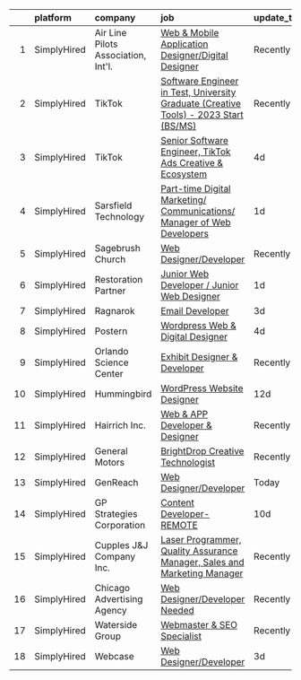 

|    | platform    | company                             | job                                                                                                                                                                                                 | update_time   | location                 |
|---:|:------------|:------------------------------------|:----------------------------------------------------------------------------------------------------------------------------------------------------------------------------------------------------|:--------------|:-------------------------|
|  1 | SimplyHired | Air Line Pilots Association, Int'l. | [Web & Mobile Application Designer/Digital Designer](https://www.simplyhired.com/job/A1OPXRMZmW8eb5JQ2iHQ8h6Db0Phx-JKPKJxSJM_yw3I8rE-UD81aw?q=creative+developer)                                   | Recently      | McLean, VA               |
|  2 | SimplyHired | TikTok                              | [Software Engineer in Test, University Graduate (Creative Tools) - 2023 Start (BS/MS)](https://www.simplyhired.com/job/_rZ0W_8tNDGMJhwdGUuzbYpsEgRrk95rGIetOFd4oqv-7-cPsDuBrA?q=creative+developer) | Recently      | Mountain View, CA        |
|  3 | SimplyHired | TikTok                              | [Senior Software Engineer, TikTok Ads Creative & Ecosystem](https://www.simplyhired.com/job/Trbi0TQhMHluVGVPzEm5tRTYhRPC0khRsE9-ymF_TEc1SFFkQGPfDQ?q=creative+developer)                            | 4d            | Mountain View, CA        |
|  4 | SimplyHired | Sarsfield Technology                | [Part-time Digital Marketing/ Communications/ Manager of Web Developers](https://www.simplyhired.com/job/iNDZgzPKsadVjqanS7B9mEAnagBetB59x3hke689nEQDUpqL2Y5ncQ?q=creative+developer)               | 1d            | Remote                   |
|  5 | SimplyHired | Sagebrush Church                    | [Web Designer/Developer](https://www.simplyhired.com/job/Eu1kD_fSBa-2PGUuwWBfNm98hw7GB3YW0oLlJ5UJm4EfbTjMxgmZrQ?q=creative+developer)                                                               | Recently      | Albuquerque, NM          |
|  6 | SimplyHired | Restoration Partner                 | [Junior Web Developer / Junior Web Designer](https://www.simplyhired.com/job/d17VpBVGQS8jsaMSE1hhj63-ErKmySLe8dv30e16W0JUlji6-uCy7w?q=creative+developer)                                           | 1d            | Portland, MI             |
|  7 | SimplyHired | Ragnarok                            | [Email Developer](https://www.simplyhired.com/job/C6W7Nu4cF1IhO9OSOvc-9TPoyehxHhvGJh7ePa5wyj52oMJjo2H1iQ?q=creative+developer)                                                                      | 3d            | Remote                   |
|  8 | SimplyHired | Postern                             | [Wordpress Web & Digital Designer](https://www.simplyhired.com/job/C4i9dadhnZilRF-0Zp1XXTQmwq8qg3LZ46NqNrwlrPj87Q48DKHnQg?q=creative+developer)                                                     | 4d            | Frederick, MD            |
|  9 | SimplyHired | Orlando Science Center              | [Exhibit Designer & Developer](https://www.simplyhired.com/job/JpuP0DVPATVwH0-XnxFsc8nJ-z6kfBqXsh9luvt7lVv6oPB3kNfQcg?q=creative+developer)                                                         | Recently      | Orlando, FL              |
| 10 | SimplyHired | Hummingbird                         | [WordPress Website Designer](https://www.simplyhired.com/job/Cs8G4gc8wQqIO3b7wNEZe77MprZzhV3NnC-xW5FIe3VvxBtBRpQv8w?q=creative+developer)                                                           | 12d           | Dallas, TX               |
| 11 | SimplyHired | Hairrich Inc.                       | [Web & APP Developer & Designer](https://www.simplyhired.com/job/VA40MvdlAvQmUN2dWMw9S78ZxPCQvj9pKRyJ753zhepQwuPtsDkF2A?q=creative+developer)                                                       | Recently      | Santa Clara, CA          |
| 12 | SimplyHired | General Motors                      | [BrightDrop Creative Technologist](https://www.simplyhired.com/job/X-gRW9onTGNYI-Lla6IAUvNpD9ObOaWNz-Y-cCcsBbeZUm-bNTeNPw?q=creative+developer)                                                     | Recently      | Palo Alto, CA            |
| 13 | SimplyHired | GenReach                            | [Web Designer/Developer](https://www.simplyhired.com/job/dgKNCONlAZ0TjGJ4rwRetHSkyUk6Iyqz9K6daA2h_dG3Hg0BQyBzLA?q=creative+developer)                                                               | Today         | Remote                   |
| 14 | SimplyHired | GP Strategies Corporation           | [Content Developer-REMOTE](https://www.simplyhired.com/job/xhWrYn8U0R4loo_ALF9Tp3XRgXyBrX6SvzGhPIKLQkpP2D0XLecCfQ?q=creative+developer)                                                             | 10d           | Columbia, MD +1 location |
| 15 | SimplyHired | Cupples J&J Company Inc.            | [Laser Programmer, Quality Assurance Manager, Sales and Marketing Manager](https://www.simplyhired.com/job/2Z3AG77fD7NN_lpo3XIECeD7eIWvaKrt6axn0CTiGwMGXzR2bPvWLg?q=creative+developer)             | Recently      | Jackson, TN              |
| 16 | SimplyHired | Chicago Advertising Agency          | [Web Designer/Developer Needed](https://www.simplyhired.com/job/3WomrldDVp_gZau2C1LngZoA36zG91ldOR1uxfIywCG-c5eoqglKUw?q=creative+developer)                                                        | Recently      | Remote                   |
| 17 | SimplyHired | Waterside Group                     | [Webmaster & SEO Specialist](https://www.simplyhired.com/job/nYSYvMtoazi-hALZiLy9n-9s3yWNiudW2glFjeGZK1H3edG_w2Qz1g?q=creative+developer)                                                           | Recently      | Boston, MA               |
| 18 | SimplyHired | Webcase                             | [Web Designer/Developer](https://www.simplyhired.com/job/FQWVYtb159a_gfr0GqUW5rTpcrIW7ASQULRf9J1_YvY0aFj5yB0gtg?q=creative+developer)                                                               | 3d            | Payson, UT               |